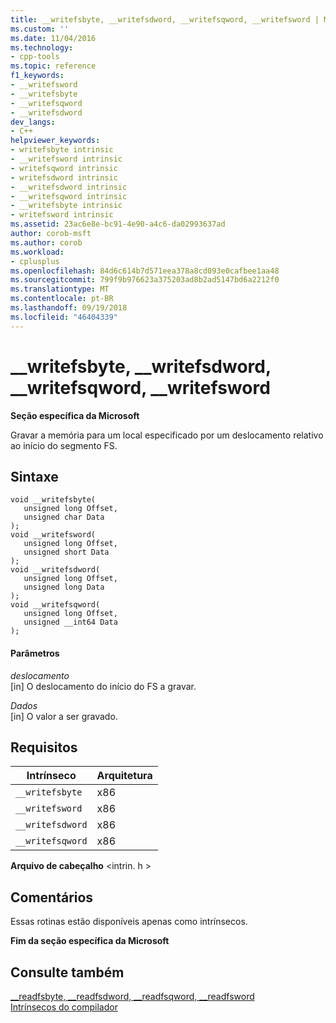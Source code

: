 ```yaml
---
title: __writefsbyte, __writefsdword, __writefsqword, __writefsword | Microsoft Docs
ms.custom: ''
ms.date: 11/04/2016
ms.technology:
- cpp-tools
ms.topic: reference
f1_keywords:
- __writefsword
- __writefsbyte
- __writefsqword
- __writefsdword
dev_langs:
- C++
helpviewer_keywords:
- writefsbyte intrinsic
- __writefsword intrinsic
- writefsqword intrinsic
- writefsdword intrinsic
- __writefsdword intrinsic
- __writefsqword intrinsic
- __writefsbyte intrinsic
- writefsword intrinsic
ms.assetid: 23ac6e8e-bc91-4e90-a4c6-da02993637ad
author: corob-msft
ms.author: corob
ms.workload:
- cplusplus
ms.openlocfilehash: 84d6c614b7d571eea378a8cd093e0cafbee1aa48
ms.sourcegitcommit: 799f9b976623a375203ad8b2ad5147bd6a2212f0
ms.translationtype: MT
ms.contentlocale: pt-BR
ms.lasthandoff: 09/19/2018
ms.locfileid: "46404339"
---
```

# <a name="writefsbyte-writefsdword-writefsqword-writefsword"></a>__writefsbyte, __writefsdword, __writefsqword, __writefsword

**Seção específica da Microsoft**

Gravar a memória para um local especificado por um deslocamento relativo ao início do segmento FS.

## <a name="syntax"></a>Sintaxe

```
void __writefsbyte( 
   unsigned long Offset, 
   unsigned char Data 
);
void __writefsword( 
   unsigned long Offset, 
   unsigned short Data 
);
void __writefsdword( 
   unsigned long Offset, 
   unsigned long Data 
);
void __writefsqword( 
   unsigned long Offset, 
   unsigned __int64 Data 
);
```

#### <a name="parameters"></a>Parâmetros

*deslocamento*<br/>
[in] O deslocamento do início do FS a gravar.

*Dados*<br/>
[in] O valor a ser gravado.

## <a name="requirements"></a>Requisitos

|Intrínseco|Arquitetura|
|---------------|------------------|
|`__writefsbyte`|x86|
|`__writefsword`|x86|
|`__writefsdword`|x86|
|`__writefsqword`|x86|

**Arquivo de cabeçalho** \<intrin. h >

## <a name="remarks"></a>Comentários

Essas rotinas estão disponíveis apenas como intrínsecos.

**Fim da seção específica da Microsoft**

## <a name="see-also"></a>Consulte também

[__readfsbyte, \__readfsdword, \__readfsqword, \__readfsword](../intrinsics/readfsbyte-readfsdword-readfsqword-readfsword.md)<br/>
[Intrínsecos do compilador](../intrinsics/compiler-intrinsics.md)